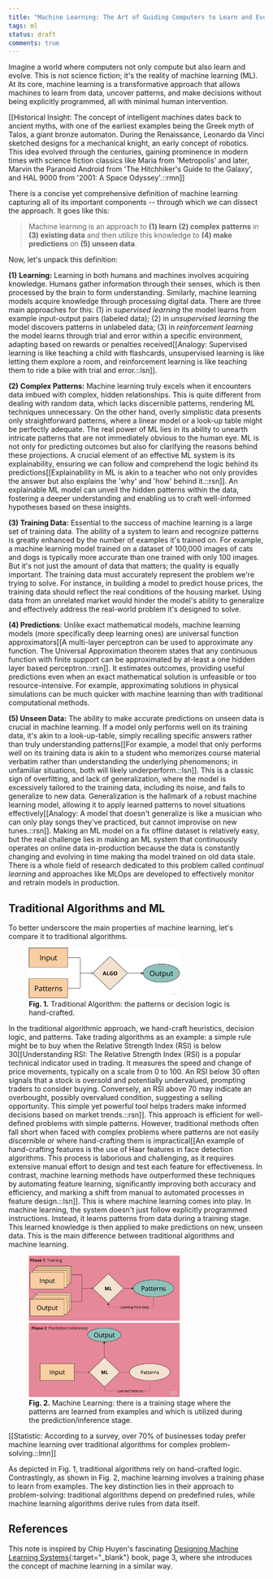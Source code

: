 ```yaml
---
title: "Machine Learning: The Art of Guiding Computers to Learn and Evolve"
tags: ml
status: draft
comments: true
---
```

Imagine a world where computers not only compute but also learn and evolve. This is not science fiction; it's the reality of machine learning (ML). At its core, machine learning is a transformative approach that allows machines to learn from data, uncover patterns, and make decisions without being explicitly programmed, all with minimal human intervention.

 [[Historical Insight: The concept of intelligent machines dates back to ancient myths, with one of the earliest examples being the Greek myth of Talos, a giant bronze automaton. During the Renaissance, Leonardo da Vinci sketched designs for a mechanical knight, an early concept of robotics. This idea evolved through the centuries, gaining prominence in modern times with science fiction classics like Maria from 'Metropolis' and later,  Marvin the Paranoid Android from 'The Hitchhiker's Guide to the Galaxy', and HAL 9000 from '2001: A Space Odyssey'.::rmn]]

There is a concise yet comprehensive definition of machine learning capturing all of its important components -- through which we can dissect the approach. It goes like this:

> Machine learning is an approach to __(1) learn__ __(2) complex patterns__ in __(3) existing data__ and then utilize this knowledge to __(4) make predictions__ on __(5) unseen data__.

Now, let's unpack this definition:

__(1)__ **Learning:** Learning in both humans and machines involves acquiring knowledge. Humans gather information through their senses, which is then processed by the brain to form understanding. Similarly, machine learning models acquire knowledge through processing digital data. There are three main approaches for this: (1) in _supervised learning_ the model learns from example input-output pairs (labeled data); (2) in _unsupervised learning_ the model discovers patterns in unlabeled data; (3) in _reinforcement learning_ the model learns through trial and error within a specific environment, adapting based on rewards or penalties received[[Analogy: Supervised learning is like teaching a child with flashcards, unsupervised learning is like letting them explore a room, and reinforcement learning is like teaching them to ride a bike with trial and error.::lsn]].

__(2)__ **Complex Patterns:** Machine learning truly excels when it encounters data imbued with complex, hidden relationships. This is quite different from dealing with random data, which lacks discernible patterns, rendering ML techniques unnecessary. On the other hand, overly simplistic data presents only straightforward patterns, where a linear model or a look-up table might be perfectly adequate. The real power of ML lies in its ability to unearth intricate patterns that are not immediately obvious to the human eye. ML is not only for predicting outcomes but also for clarifying the reasons behind these projections. A crucial element of an effective ML system is its explainability, ensuring we can follow and comprehend the logic behind its predictions[[Explainability in ML is akin to a teacher who not only provides the answer but also explains the 'why' and 'how' behind it.::rsn]]. An explainable ML model can unveil the hidden patterns within the data, fostering a deeper understanding and enabling us to craft well-informed hypotheses based on these insights.

__(3) Training Data:__ Essential to the success of machine learning is a large set of training data. The ability of a system to learn and recognize patterns is greatly enhanced by the number of examples it's trained on. For example, a machine learning model trained on a dataset of 100,000 images of cats and dogs is typically more accurate than one trained with only 100 images. But it's not just the amount of data that matters; the quality is equally important. The training data must accurately represent the problem we're trying to solve. For instance, in building a model to predict house prices, the training data should reflect the real conditions of the housing market. Using data from an unrelated market would hinder the model's ability to generalize and effectively address the real-world problem it's designed to solve.

__(4) Predictions__: Unlike exact mathematical models, machine learning models (more specifically deep learning ones) are universal function approximators[[A multi-layer perceptron can be used to approximate any function. The Universal Approximation theorem states that any continuous function with finite support can be approximated by at-least a one hidden layer based perceptron.::rsn]]. It estimates outcomes, providing useful predictions even when an exact mathematical solution is unfeasible or too resource-intensive. For example, approximating solutions in physical simulations can be much quicker with machine learning than with traditional computational methods.

__(5) Unseen Data:__ The ability to make accurate predictions on unseen data is crucial in machine learning. If a model only performs well on its training data, it's akin to a look-up-table, simply recalling specific answers rather than truly understanding patterns[[For example, a model that only performs well on its training data is akin to a student who memorizes course material verbatim rather than understanding the underlying phenomenons; in unfamiliar situations, both will likely underperform.::lsn]]. This is a classic sign of overfitting, and lack of generalization, where the model is excessively tailored to the training data, including its noise, and fails to generalize to new data. Generalization is the hallmark of a robust machine learning model, allowing it to apply learned patterns to novel situations effectively[[Analogy: A model that doesn't generalize is like a musician who can only play songs they've practiced, but cannot improvise on new tunes.::rsn]]. Making an ML model on a fix offline dataset is relatively easy, but the real challenge lies in making an ML system that continuously operates on online data in-production because the data is constantly changing and evolving in time making tha model trained on old data stale. There is a whole field of research dedicated to this problem called _continual learning_ and approaches like MLOps are developed to effectively monitor and retrain models in production.

## Traditional Algorithms and ML
To better underscore the main properties of machine learning, let's compare it to traditional algorithms.

<figure>
  <img src="/assets/notes/machine-learning/algo.png" alt="Traditional Algorithm" style="width:70%;">
  <figcaption><strong>Fig. 1.</strong> Traditional Algorithm: the patterns or decision logic is hand-crafted. </figcaption>
</figure>

In the traditional algorithmic approach, we hand-craft heuristics, decision logic, and patterns. Take trading algorithms as an example: a simple rule might be to buy when the Relative Strength Index (RSI) is below 30[[Understanding RSI: The Relative Strength Index (RSI) is a popular technical indicator used in trading. It measures the speed and change of price movements, typically on a scale from 0 to 100. An RSI below 30 often signals that a stock is oversold and potentially undervalued, prompting traders to consider buying. Conversely, an RSI above 70 may indicate an overbought, possibly overvalued condition, suggesting a selling opportunity. This simple yet powerful tool helps traders make informed decisions based on market trends.::rsn]]. This approach is efficient for well-defined problems with simple patterns. However, traditional methods often fall short when faced with complex problems where patterns are not easily discernible or where hand-crafting them is impractical[[An example of hand-crafting features is the use of Haar features in face detection algorithms. This process is laborious and challenging, as it requires extensive manual effort to design and test each feature for effectiveness. In contrast, machine learning methods have outperformed these techniques by automating feature learning, significantly improving both accuracy and efficiency, and marking a shift from manual to automated processes in feature design.::lsn]]. This is where machine learning comes into play. In machine learning, the system doesn't just follow explicitly programmed instructions. Instead, it learns patterns from data during a training stage. This learned knowledge is then applied to make predictions on new, unseen data. This is the main difference between traditional algorithms and machine learning.


<figure>
  <img src="/assets/notes/machine-learning/ml.png" alt="Machine Learning" style="width:70%;">
  <figcaption><strong>Fig. 2.</strong> Machine Learning: there is a training stage where the patterns are learned from examples and which is utilized during the prediction/inference stage. </figcaption>
</figure>

[[Statistic: According to a survey, over 70% of businesses today prefer machine learning over traditional algorithms for complex problem-solving.::lmn]]

As depicted in Fig. 1, traditional algorithms rely on hand-crafted logic. Contrastingly, as shown in Fig. 2, machine learning involves a training phase to learn from examples.
The key distinction lies in their approach to problem-solving: traditional algorithms depend on predefined rules, while machine learning algorithms derive rules from data itself.

## References
This note is inspired by Chip Huyen's fascinating [Designing Machine Learning Systems](https://www.oreilly.com/library/view/designing-machine-learning/9781098107956/){:target="_blank"} book, page 3, where she introduces the concept of machine learning in a similar way.

